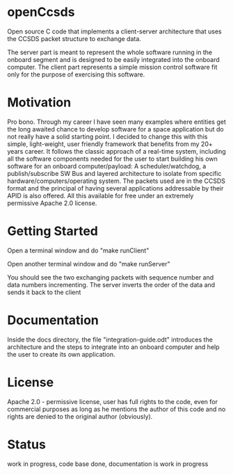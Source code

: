# openCcsds
Open source C code that implements a client-server architecture that uses the CCSDS packet structure to exchange data.

The server part is meant to represent the whole software running in the onboard segment and is designed to be easily integrated into the onboard computer. The client part represents a simple mission control software fit only for the purpose of exercising this software.

# Motivation
Pro bono. Through my career I have seen many examples where entities get the long awaited chance to develop software for a space application but do not really have a solid starting point. I decided to change this with this simple, light-weight, user friendly framework that benefits from my 20+ years career. It follows the classic approach of a real-time system, including all the software components needed for the user to start building his own software for an onboard computer/payload: A scheduler/watchdog, a publish/subscribe SW Bus and layered architecture to isolate from specific hardware/computers/operating system. The packets used are in the CCSDS format and the principal of having several applications addressable by their APID is also offered. All this available for free under an extremely permissive Apache 2.0 license.

# Getting Started

Open a terminal window and do "make runClient"  

Open another terminal window and do "make runServer"  

You should see the two exchanging packets with sequence number and data numbers incrementing. The server inverts the order of the data and sends it back to the client

# Documentation

Inside the docs directory, the file "integration-guide.odt" introduces the architecture and the steps to integrate into an onboard computer and help the user to create its own application.

# License

Apache 2.0 - permissive license, user has full rights to the code, even for commercial purposes as long as he mentions the author of this code and no rights are denied to the original author (obviously).

# Status
work in progress, code base done, documentation is work in progress
